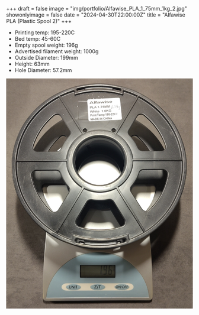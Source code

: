 +++
draft = false
image = "img/portfolio/Alfawise_PLA_1_75mm_1kg_2.jpg"
showonlyimage = false
date = "2024-04-30T22:00:00Z"
title = "Alfawise PLA (Plastic Spool 2)"
+++

-   Printing temp: 195-220C
-   Bed temp: 45-60C
-   Empty spool weight: 196g
-   Advertised filament weight: 1000g
-   Outside Diameter: 199mm
-   Height: 63mm
-   Hole Diameter: 57.2mm
<!--more-->

![image](/img/portfolio/Alfawise_PLA_1_75mm_1kg_2.jpg)


